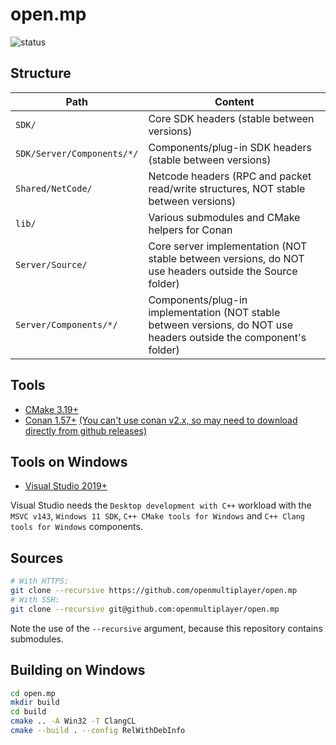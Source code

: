 # open.mp

![status](https://github.com/openmultiplayer/open.mp/workflows/Build/badge.svg)

## Structure

| Path | Content |
| ---- | ------- |
| `SDK/` | Core SDK headers (stable between versions) |
| `SDK/Server/Components/*/` | Components/plug-in SDK headers (stable between versions) |
| `Shared/NetCode/` | Netcode headers (RPC and packet read/write structures, NOT stable between versions) |
| `lib/` | Various submodules and CMake helpers for Conan |
| `Server/Source/` | Core server implementation (NOT stable between versions, do NOT use headers outside the Source folder) |
| `Server/Components/*/` | Components/plug-in implementation (NOT stable between versions, do NOT use headers outside the component's folder) |

## Tools

* [CMake 3.19+](https://cmake.org/)
* [Conan 1.57+](https://conan.io/) [(You can't use conan v2.x, so may need to download directly from github releases)](https://github.com/conan-io/conan/releases)

## Tools on Windows

* [Visual Studio 2019+](https://www.visualstudio.com/)

Visual Studio needs the `Desktop development with C++` workload with the `MSVC v143`, `Windows 11 SDK`, `C++ CMake tools for Windows` and `C++ Clang tools for Windows` components.

## Sources

```bash
# With HTTPS:
git clone --recursive https://github.com/openmultiplayer/open.mp
# With SSH:
git clone --recursive git@github.com:openmultiplayer/open.mp
```

Note the use of the `--recursive` argument, because this repository contains submodules.

## Building on Windows

```bash
cd open.mp
mkdir build
cd build
cmake .. -A Win32 -T ClangCL
cmake --build . --config RelWithDebInfo
```
